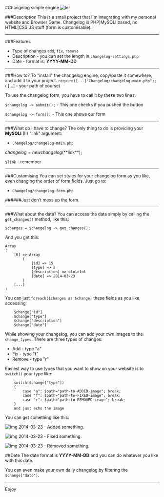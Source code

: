 #Changelog simple engine ![lel](http://puu.sh/77JnR.png)

###Description
This is a small project that I'm integrating with my personal website and Browser Game.
Changelog is PHP|MySQLI based, no HTML|CSS|JS stuff (form is customisable).

___
###Features

* Type of changes `add`, `fix`, `remove`
* Description - you can set the length in `changelog-settings.php`
* Date - format is: **YYYY-MM-DD**

___
###How to?
To "install" the changelog engine, copy/paste it somewhere, and add it to your project.
`require([...]"Changelog/changelog-main.php");` ( [...] - your path of course)

To use the changelog form, you have to call it by these two lines:

`$changelog -> submit();` - This one checks if you pushed the button

`$changelog -> form();` - This one shows our form

___
###What do I have to change?
The only thing to do is providing your **MySQLI** (!!) "link" argument:

* `Changelog/changelog-main.php`

$changelog = new changelog(**$link**);

`$link` - remember

___
###Customising
You can set styles for your changelog form as you like, even changing the order of form fields. Just go to:

* `Changelog/changelog-form.php`

######Just don't mess up the form.

___
###What about the data?
You can access the data simply by calling the `get_changes()` method, like this:

`$changes = $changelog -> get_changes();`

And you get this:



    Array
    (
        [0] => Array
            (
                [id] => 15
                [type] => a
                [description] => olololol
                [date] => 2014-03-23
            )
        [...]
    )
    
You can just `foreach($changes as $change)` these fields as you like, accessing:

        $change["id"]
        $change["type"]
        $change["description"]
        $change["date"]
While showing your changelog, you can add your own images to the `change_types`.
There are three types of changes:

* Add - type "a"
* Fix - type "f"
* Remove - type "r"

Easiest way to use types that you want to show on your website is to `switch()` your type like:
    
        switch($change["type"])
        {
            case "a": $path="path-to-ADDED-image"; break;
            case "f": $path="path-to-FIXED-image"; break;
            case "r": $path="path-to-REMOVED-image"; break;
        }
        and just echo the image
You can get something like this:

![img](http://puu.sh/7GsiQ.png) 2014-03-23 - Added something.

![img](http://puu.sh/7Gsjy.png) 2014-03-23 - Fixed something.

![img](http://puu.sh/7GshH.png) 2014-03-23 - Removed something.

##Date
The date format is **YYYY-MM-DD** and you can do whatever you like with this date.

You can even make your own daily changelog by filtering the `$change["date"]`.
___
Enjoy